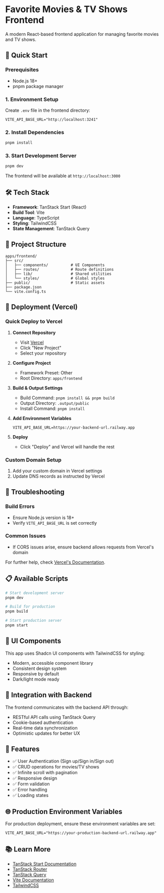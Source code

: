 # Favorite Movies & TV Shows Frontend

A modern React-based frontend application for managing favorite movies and TV shows.

## 🚀 Quick Start

### Prerequisites

- Node.js 18+
- pnpm package manager

### 1. Environment Setup

Create `.env` file in the frontend directory:

```env
VITE_API_BASE_URL="http://localhost:3241"
```

### 2. Install Dependencies

```bash
pnpm install
```

### 3. Start Development Server

```bash
pnpm dev
```

The frontend will be available at `http://localhost:3000`

## 🛠️ Tech Stack

- **Framework**: TanStack Start (React)
- **Build Tool**: Vite
- **Language**: TypeScript
- **Styling**: TailwindCSS
- **State Management**: TanStack Query

## 📁 Project Structure

```
apps/frontend/
├── src/
│   ├── components/          # UI Components
│   ├── routes/              # Route definitions
│   ├── lib/                 # Shared utilities
│   └── styles/              # Global styles
├── public/                  # Static assets
├── package.json
└── vite.config.ts
```

## 🚀 Deployment (Vercel)

### Quick Deploy to Vercel

1. **Connect Repository**
    - Visit [Vercel](https://vercel.com)
    - Click "New Project"
    - Select your repository

2. **Configure Project**
    - Framework Preset: Other
    - Root Directory: `apps/frontend`

3. **Build & Output Settings**
    - Build Command: `pnpm install && pnpm build`
    - Output Directory: `.output/public`
    - Install Command: `pnpm install`

4. **Add Environment Variables**

    ```env
    VITE_API_BASE_URL=https://your-backend-url.railway.app
    ```

5. **Deploy**
    - Click "Deploy" and Vercel will handle the rest

### Custom Domain Setup

1. Add your custom domain in Vercel settings
2. Update DNS records as instructed by Vercel

## 🔧 Troubleshooting

### Build Errors

- Ensure Node.js version is 18+
- Verify `VITE_API_BASE_URL` is set correctly

### Common Issues

- If CORS issues arise, ensure backend allows requests from Vercel's domain

For further help, check [Vercel's Documentation](https://vercel.com/docs).

## 📋 Available Scripts

```bash
# Start development server
pnpm dev

# Build for production
pnpm build

# Start production server
pnpm start
```

## 🎨 UI Components

This app uses Shadcn UI components with TailwindCSS for styling:

- Modern, accessible component library
- Consistent design system
- Responsive by default
- Dark/light mode ready

## 🔗 Integration with Backend

The frontend communicates with the backend API through:

- RESTful API calls using TanStack Query
- Cookie-based authentication
- Real-time data synchronization
- Optimistic updates for better UX

## 📝 Features

- ✅ User Authentication (Sign up/Sign in/Sign out)
- ✅ CRUD operations for movies/TV shows
- ✅ Infinite scroll with pagination
- ✅ Responsive design
- ✅ Form validation
- ✅ Error handling
- ✅ Loading states

## 🌐 Production Environment Variables

For production deployment, ensure these environment variables are set:

```env
VITE_API_BASE_URL="https://your-production-backend-url.railway.app"
```

## 📚 Learn More

- [TanStack Start Documentation](https://tanstack.com/start)
- [TanStack Router](https://tanstack.com/router)
- [TanStack Query](https://tanstack.com/query)
- [Vite Documentation](https://vitejs.dev/)
- [TailwindCSS](https://tailwindcss.com/)

